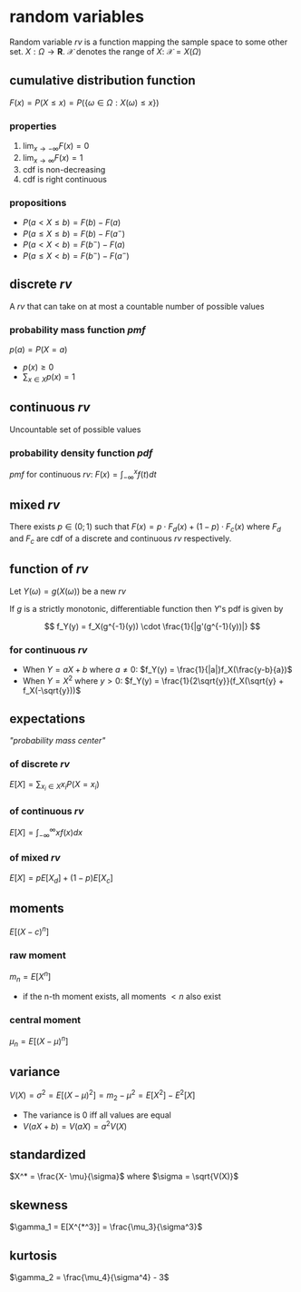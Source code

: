 # random variables

Random variable $rv$ is a function mapping the sample space to some other set. $X: \Omega \to \mathbf{R}$. $\mathcal{X}$ denotes the range of $X$: $\mathcal{X} = X(\Omega)$

## cumulative distribution function

$F(x) = P(X \le x) = P(\{\omega \in \Omega : X(\omega) \le x\})$

### properties

1. $\lim_{x\to -\infty} F(x) = 0$
2. $\lim_{x\to \infty} F(x) = 1$
3. cdf is non-decreasing
4. cdf is right continuous

### propositions

- $P(a < X \le b) = F(b) - F(a)$
- $P(a \le X \le b) = F(b) - F(a^-)$
- $P(a < X < b) = F(b^-) - F(a)$
- $P(a \le X < b) = F(b^-) - F(a^-)$

## discrete $rv$

A $rv$ that can take on at most a countable number of possible values

### probability mass function $pmf$

$p(a) = P(X = a)$

- $p(x) \ge 0$
- $\sum_{x\in X}p(x) = 1$

## continuous $rv$

Uncountable set of possible values

### probability density function $pdf$

$pmf$ for continuous $rv$: $F(x) = \int_{-\infty}^{x} f(t)dt$

## mixed $rv$

There exists $p \in (0; 1)$ such that $F(x) = p \cdot F_d(x) + (1 - p)\cdot F_c(x)$ where $F_d$ and $F_c$ are cdf of a discrete and continuous $rv$ respectively.

## function of $rv$

Let $Y(\omega) = g(X(\omega))$ be a new $rv$

If $g$ is a strictly monotonic, differentiable function then $Y$'s pdf is given by

$$
f_Y(y) = f_X(g^{-1}(y)) \cdot \frac{1}{|g'(g^{-1}(y))|}
$$

### for continuous $rv$

- When $Y = aX + b$ where $a \ne 0$: $f_Y(y) = \frac{1}{|a|}f_X(\frac{y-b}{a})$
- When $Y = X^2$ where $y > 0$: $f_Y(y) = \frac{1}{2\sqrt{y}}(f_X(\sqrt{y} + f_X(-\sqrt{y}))$

## expectations

_"probability mass center"_

### of discrete $rv$

$E[X] = \sum_{x_i \in X} x_iP(X = x_i)$

### of continuous $rv$

$E[X] = \int_{-\infty}^\infty xf(x) dx$

### of mixed $rv$

$E[X] = pE[X_d] + (1 - p)E[X_c]$

## moments

$E[(X - c)^n]$

### raw moment

$m_n = E[X^n]$

- if the n-th moment exists, all moments $<n$ also exist

### central moment

$\mu_n =  E[(X - \mu)^n]$

## variance

$V(X) = \sigma^2 = E[(X - \mu)^2] = m_2 - \mu^2 = E[X^2] - E^2[X]$

- The variance is 0 iff all values are equal
- $V(aX + b) = V(aX) = a^2V(X)$

## standardized

$X^* = \frac{X- \mu}{\sigma}$ where $\sigma = \sqrt{V(X)}$

## skewness

$\gamma_1 = E[X^{*^3}] = \frac{\mu_3}{\sigma^3}$

## kurtosis

$\gamma_2 = \frac{\mu_4}{\sigma^4} - 3$
